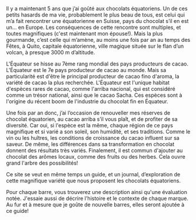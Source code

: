 Il y a maintenant 5 ans que j’ai goûté aux chocolats équatoriens. 
Un de ces petits hasards de ma vie, probablement le plus beau de tous, est celui qui m’a fait rencontrer une équatorienne en Suisse, pays du chocolat s’il en est un… en Europe.
Les conséquences de cette rencontre sont multiples, et toutes magnifiques (c'est maintenant mon épouse!). Mais la plus gourmande, c’est celle qui m’amène, au moins une fois par an au temps des Fêtes, à Quito, capitale équatorienne, ville magique située sur le flan d’un volcan, à presque 3000 m d’altitude.

L'Équateur se hisse au 7ème rang mondial des pays producteurs de cacao. L'Équateur est le 7e pays producteur de cacao au monde. Mais sa particularité est d'être le principal producteur de cacao fino d'aroma, la variété de cacao la plus recherchée. L'Équateur est l'unique habitat d'espèces rares de cacao, comme l'arriba nacional, qui est considéré comme un trésor national, ainsi que le cacao Sacha. Ces espèces sont à l'origine du récent boom de l'industrie du chocolat fin en Équateur.

Une fois par an donc, j’ai l’occasion de renouveller mes réserves de chocolat équatorien, au cacao arriba s’il vous plaît, et de profiter de sa diversité. Car oui, si l'espèce est la même, chaque région de ce pays magnifique et si varié a son soleil, son humidité, et ses traditions. Comme le vin ou les huîtres, les conditions de croissance du cacao influent sur sa saveur. De même, les différences dans sa transformation en chocolat donnent des résultats très variés. Finalement, il est commun d'ajouter au chocolat des arômes locaux, comme des fruits ou des herbes. Cela ouvre grand l'arbre des possibilités!

Ce site se veut en même temps un guide, et un journal, d’exploration de cette magnifique variété que nous proposent les chocolats équatoriens.

Pour chaque barre, vous trouverez une description ainsi qu'une évaluation notée. J'essaie aussi de décrire l'histoire et le contexte de chaque marque. Au fur et à mesure que je goûte de nouvelle barres, elles seront ajoutée à ce guide!
